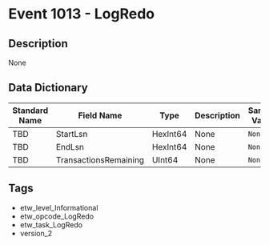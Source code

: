 # Event 1013 - LogRedo

## Description
None

## Data Dictionary
|Standard Name|Field Name|Type|Description|Sample Value|
|---|---|---|---|---|
|TBD|StartLsn|HexInt64|None|`None`|
|TBD|EndLsn|HexInt64|None|`None`|
|TBD|TransactionsRemaining|UInt64|None|`None`|

## Tags
* etw_level_Informational
* etw_opcode_LogRedo
* etw_task_LogRedo
* version_2